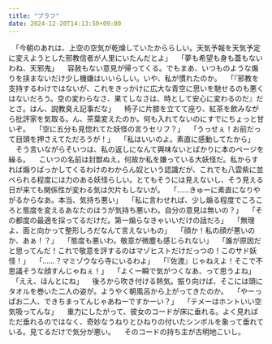 ```yaml
---
title: "ブラフ"
date: 2024-12-20T14:13:50+09:00
---
```

　「今朝のあれは、上空の空気が乾燥していたかららしい。天気予報を天気予定に変えようとした邪教信者が人里にいたんだとよ」
　「夢も希望も身も蓋もないわね、天邪鬼」
　容赦もない意見が帰ってくる。でもまあ、いつものような煽りを挟まないだけ少し機嫌はいいらしい。いや、私が慣れたのか。
　「『邪教を支持するわけではないが、これをきっかけに広大な青空に思いを馳せるのも悪くはないだろう。空の変わらなさ、果てしなさは、時として安心に変わるのだ』だとさ。はん、説教臭え記事だな」
　椅子に片膝を立てて座り、紅茶を飲みながら批評家を気取る。ん、茶葉変えたのか。何も入れてないのにすでにちょっと甘いぞ。
　「空に五分も見惚れてた妖怪の言うセリフ？」
　「うっせぇ！お前だって目頭を押さえてただろうが！」
　「私はいいのよ。素直に感動してたから」
　そう言いながらそいつは、私の返しになんて興味ないとばかりに本のページを繰る。
　こいつの名前は封獣ぬえ。何故か私を嫌っている大妖怪だ。私からすれば煽りばっかしてくるわけのわからん奴という認識だが、これでも八雲紫に並べられる程度には力のある妖怪らしい。とてもそうには見えないし、そう見える日が来ても関係性が変わる気は欠片もしないが。
　「……きゅーに素直になりやがるからなあ。本当、気持ち悪い」
　「私に言わせれば、少し煽る程度でころころと態度を変えるあなたのほうが気持ち悪いわ。自分の意見は無いの？」
　「その都度の最適を採ってるだけだ。第一煽らなきゃいいだけの話だろ」
　「無理よ、面と向かって整形しろだなんて言えないもの」
　「顔か！私の顔が悪いのか、あぁ！？」
　「態度も悪いわ。敬意が微塵も感じられない」
　「誰が原因だと思ってんだ！これで敬意を評するのはマゾヒストだけだっつの！このサド妖怪！」
　「……？マミゾウなら寺にいるわよ」
　「『佐渡』じゃねえよ！そこで不思議そうな顔すんじゃねぇ！」
　「よく一瞬で気がつくなあ、って思うよね」
　「ええ、ほんとにね」
　後ろから吹き付ける熱気。振り向けば、そこには頭にタオルを巻いた二人の姿が。ようやく朝風呂から上がってきたのか。
　「やーっぱお二人、できちまってんじゃあねーですかーい？」
　「テメーはホントいい空気吸ってんな」
　重力にしたがって、彼女のコードが床に垂れる。よく見ればただ垂れるのではなく、奇妙なうねりとひねりの付いたシンボルを象って垂れている。見てるだけで気分が悪い。
　そのコードの持ち主が古明地こいし。　
　
　
　
